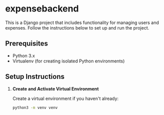# expensebackend

This is a Django project that includes functionality for managing users and expenses. Follow the instructions below to set up and run the project.

## Prerequisites

- Python 3.x
- Virtualenv (for creating isolated Python environments)

## Setup Instructions

1. **Create and Activate Virtual Environment**

   Create a virtual environment if you haven't already:
   ```bash
   python3 -m venv venv
